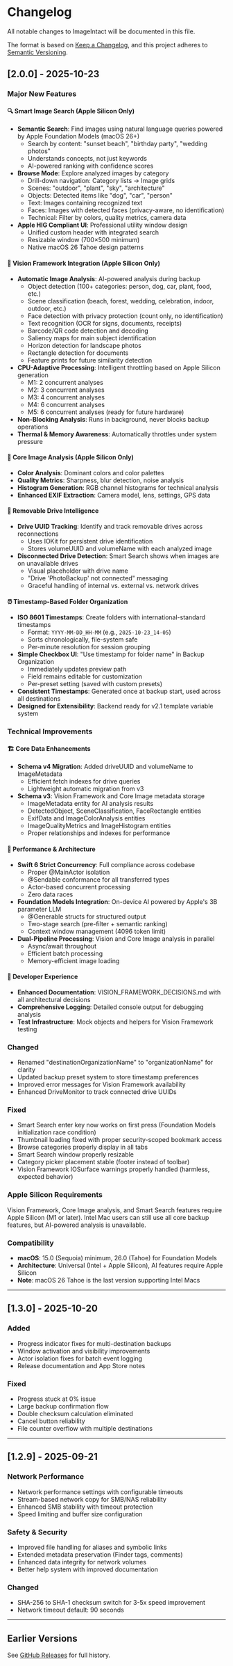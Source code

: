 # Changelog

All notable changes to ImageIntact will be documented in this file.

The format is based on [Keep a Changelog](https://keepachangelog.com/en/1.0.0/),
and this project adheres to [Semantic Versioning](https://semver.org/spec/v2.0.0.html).

## [2.0.0] - 2025-10-23

### Major New Features

#### 🔍 Smart Image Search (Apple Silicon Only)
- **Semantic Search**: Find images using natural language queries powered by Apple Foundation Models (macOS 26+)
  - Search by content: "sunset beach", "birthday party", "wedding photos"
  - Understands concepts, not just keywords
  - AI-powered ranking with confidence scores
- **Browse Mode**: Explore analyzed images by category
  - Drill-down navigation: Category lists → Image grids
  - Scenes: "outdoor", "plant", "sky", "architecture"
  - Objects: Detected items like "dog", "car", "person"
  - Text: Images containing recognized text
  - Faces: Images with detected faces (privacy-aware, no identification)
  - Technical: Filter by colors, quality metrics, camera data
- **Apple HIG Compliant UI**: Professional utility window design
  - Unified custom header with integrated search
  - Resizable window (700×500 minimum)
  - Native macOS 26 Tahoe design patterns

#### 🤖 Vision Framework Integration (Apple Silicon Only)
- **Automatic Image Analysis**: AI-powered analysis during backup
  - Object detection (100+ categories: person, dog, car, plant, food, etc.)
  - Scene classification (beach, forest, wedding, celebration, indoor, outdoor, etc.)
  - Face detection with privacy protection (count only, no identification)
  - Text recognition (OCR for signs, documents, receipts)
  - Barcode/QR code detection and decoding
  - Saliency maps for main subject identification
  - Horizon detection for landscape photos
  - Rectangle detection for documents
  - Feature prints for future similarity detection
- **CPU-Adaptive Processing**: Intelligent throttling based on Apple Silicon generation
  - M1: 2 concurrent analyses
  - M2: 3 concurrent analyses
  - M3: 4 concurrent analyses
  - M4: 6 concurrent analyses
  - M5: 6 concurrent analyses (ready for future hardware)
- **Non-Blocking Analysis**: Runs in background, never blocks backup operations
- **Thermal & Memory Awareness**: Automatically throttles under system pressure

#### 🎨 Core Image Analysis (Apple Silicon Only)
- **Color Analysis**: Dominant colors and color palettes
- **Quality Metrics**: Sharpness, blur detection, noise analysis
- **Histogram Generation**: RGB channel histograms for technical analysis
- **Enhanced EXIF Extraction**: Camera model, lens, settings, GPS data

#### 💾 Removable Drive Intelligence
- **Drive UUID Tracking**: Identify and track removable drives across reconnections
  - Uses IOKit for persistent drive identification
  - Stores volumeUUID and volumeName with each analyzed image
- **Disconnected Drive Detection**: Smart Search shows when images are on unavailable drives
  - Visual placeholder with drive name
  - "Drive 'PhotoBackup' not connected" messaging
  - Graceful handling of internal vs. external vs. network drives

#### ⏰ Timestamp-Based Folder Organization
- **ISO 8601 Timestamps**: Create folders with international-standard timestamps
  - Format: `YYYY-MM-DD_HH-MM` (e.g., `2025-10-23_14-05`)
  - Sorts chronologically, file-system safe
  - Per-minute resolution for session grouping
- **Simple Checkbox UI**: "Use timestamp for folder name" in Backup Organization
  - Immediately updates preview path
  - Field remains editable for customization
  - Per-preset setting (saved with custom presets)
- **Consistent Timestamps**: Generated once at backup start, used across all destinations
- **Designed for Extensibility**: Backend ready for v2.1 template variable system

### Technical Improvements

#### 🏗️ Core Data Enhancements
- **Schema v4 Migration**: Added driveUUID and volumeName to ImageMetadata
  - Efficient fetch indexes for drive queries
  - Lightweight automatic migration from v3
- **Schema v3**: Vision Framework and Core Image metadata storage
  - ImageMetadata entity for AI analysis results
  - DetectedObject, SceneClassification, FaceRectangle entities
  - ExifData and ImageColorAnalysis entities
  - ImageQualityMetrics and ImageHistogram entities
  - Proper relationships and indexes for performance

#### 🚀 Performance & Architecture
- **Swift 6 Strict Concurrency**: Full compliance across codebase
  - Proper @MainActor isolation
  - @Sendable conformance for all transferred types
  - Actor-based concurrent processing
  - Zero data races
- **Foundation Models Integration**: On-device AI powered by Apple's 3B parameter LLM
  - @Generable structs for structured output
  - Two-stage search (pre-filter + semantic ranking)
  - Context window management (4096 token limit)
- **Dual-Pipeline Processing**: Vision and Core Image analysis in parallel
  - Async/await throughout
  - Efficient batch processing
  - Memory-efficient image loading

#### 🎯 Developer Experience
- **Enhanced Documentation**: VISION_FRAMEWORK_DECISIONS.md with all architectural decisions
- **Comprehensive Logging**: Detailed console output for debugging analysis
- **Test Infrastructure**: Mock objects and helpers for Vision Framework testing

### Changed
- Renamed "destinationOrganizationName" to "organizationName" for clarity
- Updated backup preset system to store timestamp preferences
- Improved error messages for Vision Framework availability
- Enhanced DriveMonitor to track connected drive UUIDs

### Fixed
- Smart Search enter key now works on first press (Foundation Models initialization race condition)
- Thumbnail loading fixed with proper security-scoped bookmark access
- Browse categories properly display in all tabs
- Smart Search window properly resizable
- Category picker placement stable (footer instead of toolbar)
- Vision Framework IOSurface warnings properly handled (harmless, expected behavior)

### Apple Silicon Requirements
Vision Framework, Core Image analysis, and Smart Search features require Apple Silicon (M1 or later).
Intel Mac users can still use all core backup features, but AI-powered analysis is unavailable.

### Compatibility
- **macOS**: 15.0 (Sequoia) minimum, 26.0 (Tahoe) for Foundation Models
- **Architecture**: Universal (Intel + Apple Silicon), AI features require Apple Silicon
- **Note**: macOS 26 Tahoe is the last version supporting Intel Macs

---

## [1.3.0] - 2025-10-20

### Added
- Progress indicator fixes for multi-destination backups
- Window activation and visibility improvements
- Actor isolation fixes for batch event logging
- Release documentation and App Store notes

### Fixed
- Progress stuck at 0% issue
- Large backup confirmation flow
- Double checksum calculation eliminated
- Cancel button reliability
- File counter overflow with multiple destinations

---

## [1.2.9] - 2025-09-21

### Network Performance
- Network performance settings with configurable timeouts
- Stream-based network copy for SMB/NAS reliability
- Enhanced SMB stability with timeout protection
- Speed limiting and buffer size configuration

### Safety & Security
- Improved file handling for aliases and symbolic links
- Extended metadata preservation (Finder tags, comments)
- Enhanced data integrity for network volumes
- Better help system with improved documentation

### Changed
- SHA-256 to SHA-1 checksum switch for 3-5x speed improvement
- Network timeout default: 90 seconds

---

## Earlier Versions

See [GitHub Releases](https://github.com/Tonal-Photo/ImageIntact/releases) for full history.

